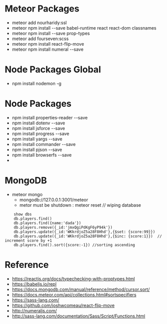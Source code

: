 # Meteor Packages
* meteor add nourharidy:ssl
* meteor npm install --save babel-runtime react react-dom classnames
* meteor npm install --save prop-types
* meteor add fourseven:scss
* meteor npm install react-flip-move
* meteor npm install numeral --save


# Node Packages Global
* npm install nodemon -g

# Node Packages
* npm install properties-reader --save
* npm install dotenv --save
* npm install jsforce --save
* npm install progress --save
* npm install yargs --save
* npm install commander --save
* npm install pjson --save
* npm install browserfs --save
* 


# MongoDB
* meteor mongo
    * mongodb://127.0.0.1:3001/meteor
    * metor must be shutdown : meteor reset  // wiping database
```
    show dbs
    db.players.find()
    db.players.find({name:'dada'})
    db.players.remove({_id:'jmxQgiPdKgF6yP94k'})
    db.players.update({_id:'WKkrdjoZ5a28F8Hhd'},{$set: {score:99}})
    db.players.update({_id:'WKkrdjoZ5a28F8Hhd'},{$inc: {score:1}})  // increment score by +1
    db.players.find().sort({score:-1}) //sorting ascending
```

# Reference
* https://reactjs.org/docs/typechecking-with-proptypes.html
* https://babeljs.io/repl
* https://docs.mongodb.com/manual/reference/method/cursor.sort/
* https://docs.meteor.com/api/collections.html#sortspecifiers
* https://sass-lang.com/
* https://github.com/joshwcomeau/react-flip-move
* http://numeraljs.com/
* http://sass-lang.com/documentation/Sass/Script/Functions.html